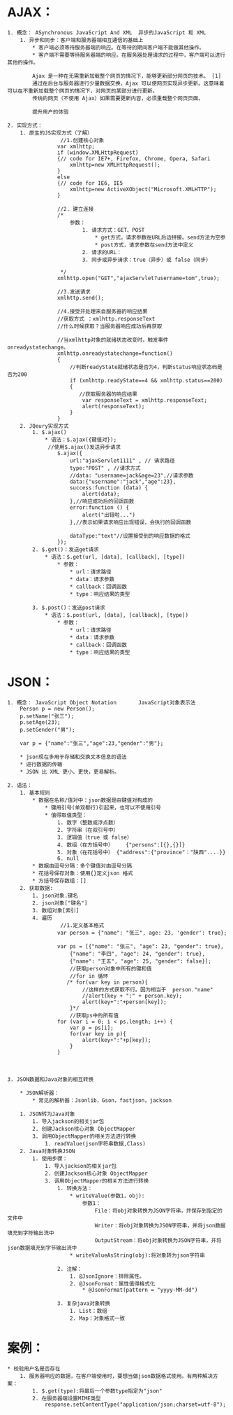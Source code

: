 # AJAX：
	1. 概念： ASynchronous JavaScript And XML	异步的JavaScript 和 XML
		1. 异步和同步：客户端和服务器端相互通信的基础上
			* 客户端必须等待服务器端的响应。在等待的期间客户端不能做其他操作。
			* 客户端不需要等待服务器端的响应。在服务器处理请求的过程中，客户端可以进行其他的操作。
	
			Ajax 是一种在无需重新加载整个网页的情况下，能够更新部分网页的技术。 [1] 
			通过在后台与服务器进行少量数据交换，Ajax 可以使网页实现异步更新。这意味着可以在不重新加载整个网页的情况下，对网页的某部分进行更新。
			传统的网页（不使用 Ajax）如果需要更新内容，必须重载整个网页页面。
	
			提升用户的体验
	
	2. 实现方式：
		1. 原生的JS实现方式（了解）
					 //1.创建核心对象
		            var xmlhttp;
		            if (window.XMLHttpRequest)
		            {// code for IE7+, Firefox, Chrome, Opera, Safari
		                xmlhttp=new XMLHttpRequest();
		            }
		            else
		            {// code for IE6, IE5
		                xmlhttp=new ActiveXObject("Microsoft.XMLHTTP");
		            }
		
		            //2. 建立连接
		            /*
		                参数：
		                    1. 请求方式：GET、POST
		                        * get方式，请求参数在URL后边拼接。send方法为空参
		                        * post方式，请求参数在send方法中定义
		                    2. 请求的URL：
		                    3. 同步或异步请求：true（异步）或 false（同步）
		
		             */
		            xmlhttp.open("GET","ajaxServlet?username=tom",true);
		
		            //3.发送请求
		            xmlhttp.send();
		
		            //4.接受并处理来自服务器的响应结果
		            //获取方式 ：xmlhttp.responseText
		            //什么时候获取？当服务器响应成功后再获取
		
		            //当xmlhttp对象的就绪状态改变时，触发事件onreadystatechange。
		            xmlhttp.onreadystatechange=function()
		            {
		                //判断readyState就绪状态是否为4，判断status响应状态码是否为200
		                if (xmlhttp.readyState==4 && xmlhttp.status==200)
		                {
		                   //获取服务器的响应结果
		                    var responseText = xmlhttp.responseText;
		                    alert(responseText);
		                }
		            }
		2. JQeury实现方式
			1. $.ajax()
				* 语法：$.ajax({键值对});
				 //使用$.ajax()发送异步请求
		            $.ajax({
		                url:"ajaxServlet1111" , // 请求路径
		                type:"POST" , //请求方式
		                //data: "username=jack&age=23",//请求参数
		                data:{"username":"jack","age":23},
		                success:function (data) {
		                    alert(data);
		                },//响应成功后的回调函数
		                error:function () {
		                    alert("出错啦...")
		                },//表示如果请求响应出现错误，会执行的回调函数
		
		                dataType:"text"//设置接受到的响应数据的格式
		            });
			2. $.get()：发送get请求
				* 语法：$.get(url, [data], [callback], [type])
					* 参数：
						* url：请求路径
						* data：请求参数
						* callback：回调函数
						* type：响应结果的类型
	
			3. $.post()：发送post请求
				* 语法：$.post(url, [data], [callback], [type])
					* 参数：
						* url：请求路径
						* data：请求参数
						* callback：回调函数
						* type：响应结果的类型



# JSON：
	1. 概念： JavaScript Object Notation		JavaScript对象表示法
		Person p = new Person();
		p.setName("张三");
		p.setAge(23);
		p.setGender("男");
	
		var p = {"name":"张三","age":23,"gender":"男"};
	
		* json现在多用于存储和交换文本信息的语法
		* 进行数据的传输
		* JSON 比 XML 更小、更快，更易解析。
	
	2. 语法：
		1. 基本规则
			* 数据在名称/值对中：json数据是由键值对构成的
				* 键用引号(单双都行)引起来，也可以不使用引号
				* 值得取值类型：
					1. 数字（整数或浮点数）
					2. 字符串（在双引号中）
					3. 逻辑值（true 或 false）
					4. 数组（在方括号中）	{"persons":[{},{}]}
					5. 对象（在花括号中） {"address":{"province"："陕西"....}}
					6. null
			* 数据由逗号分隔：多个键值对由逗号分隔
			* 花括号保存对象：使用{}定义json 格式
			* 方括号保存数组：[]
		2. 获取数据:
			1. json对象.键名
			2. json对象["键名"]
			3. 数组对象[索引]
			4. 遍历
					 //1.定义基本格式
			        var person = {"name": "张三", age: 23, 'gender': true};
			
			        var ps = [{"name": "张三", "age": 23, "gender": true},
			            {"name": "李四", "age": 24, "gender": true},
			            {"name": "王五", "age": 25, "gender": false}];
			            //获取person对象中所有的键和值
				        //for in 循环
				       /* for(var key in person){
				            //这样的方式获取不行。因为相当于  person."name"
				            //alert(key + ":" + person.key);
				            alert(key+":"+person[key]);
				        }*/
				        //获取ps中的所有值
			        for (var i = 0; i < ps.length; i++) {
			            var p = ps[i];
			            for(var key in p){
			                alert(key+":"+p[key]);
			            }
			        }


​	       


	3. JSON数据和Java对象的相互转换
	
		* JSON解析器：
			* 常见的解析器：Jsonlib，Gson，fastjson，jackson
		
		1. JSON转为Java对象
			1. 导入jackson的相关jar包
			2. 创建Jackson核心对象 ObjectMapper
			3. 调用ObjectMapper的相关方法进行转换
				1. readValue(json字符串数据,Class)
		2. Java对象转换JSON
			1. 使用步骤：
				1. 导入jackson的相关jar包
				2. 创建Jackson核心对象 ObjectMapper
				3. 调用ObjectMapper的相关方法进行转换
					1. 转换方法：
						* writeValue(参数1，obj):
		                    参数1：
		                        File：将obj对象转换为JSON字符串，并保存到指定的文件中
		                        Writer：将obj对象转换为JSON字符串，并将json数据填充到字符输出流中
		                        OutputStream：将obj对象转换为JSON字符串，并将json数据填充到字节输出流中
		                * writeValueAsString(obj):将对象转为json字符串
	
					2. 注解：
						1. @JsonIgnore：排除属性。
						2. @JsonFormat：属性值得格式化
							* @JsonFormat(pattern = "yyyy-MM-dd")
	
					3. 复杂java对象转换
						1. List：数组
						2. Map：对象格式一致


# 案例：
	* 校验用户名是否存在
		1. 服务器响应的数据，在客户端使用时，要想当做json数据格式使用。有两种解决方案：
			1. $.get(type):将最后一个参数type指定为"json"
			2. 在服务器端设置MIME类型
				response.setContentType("application/json;charset=utf-8");





